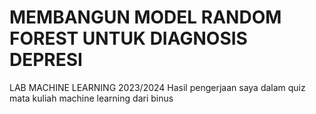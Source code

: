 # MEMBANGUN MODEL RANDOM FOREST UNTUK DIAGNOSIS DEPRESI
LAB MACHINE LEARNING
2023/2024
Hasil pengerjaan saya dalam quiz mata kuliah machine learning dari binus
